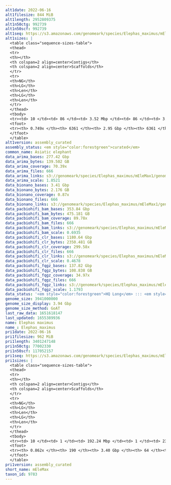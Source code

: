 ```yaml
---
alt1date: 2022-06-16
alt1filesize: 844 MiB
alt1length: 2952809375
alt1n50ctg: 992739
alt1n50scf: 992739
alt1seq: https://s3.amazonaws.com/genomeark/species/Elephas_maximus/mEleMax1/assembly_curated/mEleMax1.alt.cur.20220616.fasta.gz
alt1sizes: |
  <table class="sequence-sizes-table">
  <thead>
  <tr>
  <th></th>
  <th colspan=2 align=center>Contigs</th>
  <th colspan=2 align=center>Scaffolds</th>
  </tr>
  <tr>
  <th>NG</th>
  <th>LG</th>
  <th>Len</th>
  <th>LG</th>
  <th>Len</th>
  </tr>
  </thead>
  <tbody>
  <tr><td> 10 </td><td> 86 </td><td> 3.52 Mbp </td><td> 86 </td><td> 3.52 Mbp </td></tr>  <tr><td> 20 </td><td> 218 </td><td> 2.52 Mbp </td><td> 218 </td><td> 2.52 Mbp </td></tr>  <tr><td> 30 </td><td> 398 </td><td> 1.89 Mbp </td><td> 398 </td><td> 1.89 Mbp </td></tr>  <tr><td> 40 </td><td> 641 </td><td> 1.39 Mbp </td><td> 641 </td><td> 1.39 Mbp </td></tr>  <tr style="background-color:#cccccc;"><td> 50 </td><td> 976 </td><td> 0.99 Mbp </td><td> 976 </td><td> 0.99 Mbp </td></tr>  <tr><td> 60 </td><td> 1475 </td><td> 0.61 Mbp </td><td> 1475 </td><td> 0.61 Mbp </td></tr>  <tr><td> 70 </td><td> 2590 </td><td> 148.31 Kbp </td><td> 2590 </td><td> 148.31 Kbp </td></tr>  <tr><td> 80 </td><td> 0 </td><td>  </td><td> 0 </td><td>  </td></tr>  <tr><td> 90 </td><td> 0 </td><td>  </td><td> 0 </td><td>  </td></tr>  <tr><td> 100 </td><td> 0 </td><td>  </td><td> 0 </td><td>  </td></tr>  </tbody>
  <tfoot>
  <tr><th> 0.749x </th><th> 6361 </th><th> 2.95 Gbp </th><th> 6361 </th><th> 2.95 Gbp </th></tr>
  </tfoot>
  </table>
alt1version: assembly_curated
assembly_status: <em style="color:forestgreen">curated</em>
common_name: Asiatic elephant
data_arima_bases: 277.42 Gbp
data_arima_bytes: 139.502 GB
data_arima_coverage: 70.39x
data_arima_files: 666
data_arima_links: s3://genomeark/species/Elephas_maximus/mEleMax1/genomic_data/arima/<br>
data_arima_scale: 1.8521
data_bionano_bases: 3.41 Gbp
data_bionano_bytes: 2.176 GB
data_bionano_coverage: 0.87x
data_bionano_files: 666
data_bionano_links: s3://genomeark/species/Elephas_maximus/mEleMax1/genomic_data/bionano/<br>
data_pacbiohifi_bam_bases: 353.84 Gbp
data_pacbiohifi_bam_bytes: 475.181 GB
data_pacbiohifi_bam_coverage: 89.78x
data_pacbiohifi_bam_files: 666
data_pacbiohifi_bam_links: s3://genomeark/species/Elephas_maximus/mEleMax1/genomic_data/pacbio_hifi/<br>
data_pacbiohifi_bam_scale: 0.6935
data_pacbiohifi_clr_bases: 1180.64 Gbp
data_pacbiohifi_clr_bytes: 2350.481 GB
data_pacbiohifi_clr_coverage: 299.58x
data_pacbiohifi_clr_files: 666
data_pacbiohifi_clr_links: s3://genomeark/species/Elephas_maximus/mEleMax1/genomic_data/pacbio_hifi/<br>
data_pacbiohifi_clr_scale: 0.4678
data_pacbiohifi_fqgz_bases: 137.82 Gbp
data_pacbiohifi_fqgz_bytes: 108.838 GB
data_pacbiohifi_fqgz_coverage: 34.97x
data_pacbiohifi_fqgz_files: 666
data_pacbiohifi_fqgz_links: s3://genomeark/species/Elephas_maximus/mEleMax1/genomic_data/pacbio_hifi/<br>
data_pacbiohifi_fqgz_scale: 1.1793
data_status: '<em style="color:forestgreen">HQ Long</em> ::: <em style="color:lightgray">Long</em> ::: <em style="color:forestgreen">Short</em> ::: <em style="color:forestgreen">Phasing</em> ::: <em style="color:forestgreen">Scaffolding</em>'
genome_size: 3941000000
genome_size_display: 3.94 Gbp
genome_size_method: GoAT
last_raw_data: 1651618147
last_updated: 1655389936
name: Elephas maximus
name_: Elephas_maximus
pri1date: 2022-06-16
pri1filesize: 962 MiB
pri1length: 3401247148
pri1n50ctg: 77002330
pri1n50scf: 117052157
pri1seq: https://s3.amazonaws.com/genomeark/species/Elephas_maximus/mEleMax1/assembly_curated/mEleMax1.pri.cur.20220616.fasta.gz
pri1sizes: |
  <table class="sequence-sizes-table">
  <thead>
  <tr>
  <th></th>
  <th colspan=2 align=center>Contigs</th>
  <th colspan=2 align=center>Scaffolds</th>
  </tr>
  <tr>
  <th>NG</th>
  <th>LG</th>
  <th>Len</th>
  <th>LG</th>
  <th>Len</th>
  </tr>
  </thead>
  <tbody>
  <tr><td> 10 </td><td> 1 </td><td> 192.24 Mbp </td><td> 1 </td><td> 236.64 Mbp </td></tr>  <tr><td> 20 </td><td> 4 </td><td> 123.62 Mbp </td><td> 3 </td><td> 197.26 Mbp </td></tr>  <tr><td> 30 </td><td> 7 </td><td> 117.24 Mbp </td><td> 5 </td><td> 166.44 Mbp </td></tr>  <tr><td> 40 </td><td> 11 </td><td> 94.03 Mbp </td><td> 8 </td><td> 134.52 Mbp </td></tr>  <tr style="background-color:#cccccc;"><td> 50 </td><td> 16 </td><td style="background-color:#88ff88;"> 77.00 Mbp </td><td> 11 </td><td style="background-color:#88ff88;"> 117.05 Mbp </td></tr>  <tr><td> 60 </td><td> 22 </td><td> 52.02 Mbp </td><td> 15 </td><td> 96.49 Mbp </td></tr>  <tr><td> 70 </td><td> 30 </td><td> 36.22 Mbp </td><td> 19 </td><td> 84.76 Mbp </td></tr>  <tr><td> 80 </td><td> 49 </td><td> 11.58 Mbp </td><td> 24 </td><td> 68.86 Mbp </td></tr>  <tr><td> 90 </td><td> 0 </td><td>  </td><td> 0 </td><td>  </td></tr>  <tr><td> 100 </td><td> 0 </td><td>  </td><td> 0 </td><td>  </td></tr>  </tbody>
  <tfoot>
  <tr><th> 0.862x </th><th> 190 </th><th> 3.40 Gbp </th><th> 64 </th><th> 3.40 Gbp </th></tr>
  </tfoot>
  </table>
pri1version: assembly_curated
short_name: mEleMax
taxon_id: 9783
---
```

